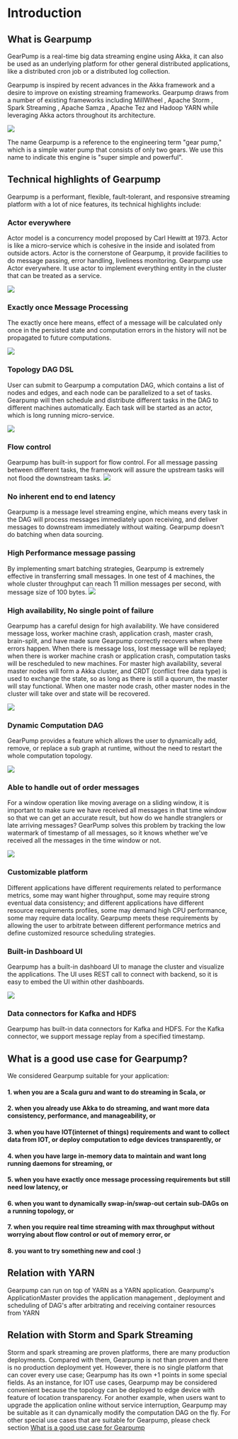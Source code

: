 Introduction
================

What is Gearpump
-----------------

GearPump is a real-time big data streaming engine using Akka, it can also be used as an underlying platform for other general distributed applications, like a distributed cron job or a distributed log collection. 

Gearpump is inspired by recent advances in the Akka framework and a desire to improve on existing streaming frameworks. Gearpump draws from a number of existing frameworks including MillWheel , Apache Storm , Spark Streaming , Apache Samza , Apache Tez and Hadoop YARN  while leveraging Akka actors throughout its architecture.

![](/img/logo2.png)
 
The name Gearpump is a reference to the engineering term "gear pump," which is a simple water pump that consists of only two gears. We use this name to indicate this engine is "super simple and powerful".

Technical highlights of Gearpump
-------------

Gearpump is a performant, flexible, fault-tolerant, and responsive streaming platform with a lot of nice features, its technical highlights include:

### Actor everywhere

Actor model is a concurrency model proposed by Carl Hewitt at 1973. Actor is like a micro-service which is cohesive in the inside and isolated from outside actors. Actor is the cornerstone of Gearpump, it provide facilities to do message passing, error handling, liveliness monitoring. Gearpump use Actor everywhere. It use actor to implement everything entity in the cluster that can be treated as a service.

![](/img/actor_hierarchy.png)
 
### Exactly once Message Processing

The exactly once here means, effect of a message will be calculated only once in the persisted state and computation errors in the history will not be propagated to future computations.

![](/img/exact.png)

### Topology DAG DSL

User can submit to Gearpump a computation DAG, which contains a list of nodes and edges, and each node can be parallelized to a set of tasks. Gearpump will then schedule and distribute different tasks in the DAG to different machines automatically. Each task will be started as an actor, which is long running micro-service. 

![](/img/dag.png)

### Flow control

Gearpump has built-in support for flow control. For all message passing between different tasks, the framework will assure the upstream tasks will not flood the downstream tasks. 
![](/img/flowcontrol.png)

### No inherent end to end latency

Gearpump is a message level streaming engine, which means every task in the DAG will process messages immediately upon receiving, and deliver messages to downstream immediately without waiting. Gearpump doesn't do batching when data sourcing.

### High Performance message passing

By implementing smart batching strategies, Gearpump is extremely effective in transferring small messages. In one test of 4 machines, the whole cluster throughput can reach 11 million messages per second, with message size of 100 bytes.
![](/img/dashboard.png)

### High availability, No single point of failure

Gearpump has a careful design for high availability. We have considered message loss, worker machine crash, application crash, master crash, brain-split, and have made sure Gearpump correctly recovers when there errors happen. When there is message loss, lost message will be replayed; when there is worker machine crash or application crash, computation tasks will be rescheduled to new machines. For master high availability, several master nodes will form a Akka cluster, and CRDT (conflict free data type) is used to exchange the state, so as long as there is still a quorum, the master will stay functional. When one master node crash, other master nodes in the cluster will take over and state will be recovered. 

![](/img/ha.png)

### Dynamic Computation DAG 

GearPump provides a feature which allows the user to dynamically add, remove, or replace a sub graph at runtime, without the need to restart the whole computation topology.

![](/img/dynamic.png)

### Able to handle out of order messages

For a window operation like moving average on a sliding window, it is important to make sure we have received all messages in that time window so that we can get an accurate result, but how do we handle stranglers or late arriving messages? GearPump solves this problem by tracking the low watermark of timestamp of all messages, so it knows whether we've received all the messages in the time window or not.

![](/img/clock.png)

### Customizable platform

Different applications have different requirements related to performance metrics, some may want higher throughput, some may require strong eventual data consistency; and different applications have different resource requirements profiles, some may demand high CPU performance, some may require data locality. Gearpump meets these requirements by allowing the user to arbitrate between different performance metrics and define customized resource scheduling strategies. 

### Built-in Dashboard UI

Gearpump has a built-in dashboard UI to manage the cluster and visualize the applications. The UI uses REST call to connect with backend, so it is easy to embed the UI within other dashboards.

![](/img/dashboard.gif)

### Data connectors for Kafka and HDFS

Gearpump has built-in data connectors for Kafka and HDFS. For the Kafka connector, we support message replay from a specified timestamp.

What is a good use case for Gearpump?
--------------------

We considered Gearpump suitable for your application:

#### 1.  when you are a Scala guru and want to do streaming in Scala, or

#### 2.  when you already use Akka to do streaming, and want more data consistency, performance, and manageability, or

#### 3.  when you have IOT(internet of things) requirements and want to collect data from IOT, or deploy computation to edge devices transparently, or

#### 4.  when you have large in-memory data to maintain and want long running daemons for streaming, or

#### 5.  when you have exactly once message processing requirements but still need low latency, or

#### 6.  when you want to dynamically swap-in/swap-out certain sub-DAGs on a running topology, or

#### 7.  when you require real time streaming with max throughput without worrying about flow control or out of memory error, or

#### 8.  you want to try something new and cool :)

Relation with YARN
--------------
 
Gearpump can run on top of YARN as a YARN application. Gearpump's ApplicationMaster provides the application management , deployment and scheduling of DAG's after arbitrating and receiving container resources from YARN

Relation with Storm and Spark Streaming
-----------

Storm and spark streaming are proven platforms, there are many production deployments. Compared with them, Gearpump is not than proven and there is no production deployment yet. However, there is no single platform that can cover every use case; Gearpump has its own +1 points in some special fields. As an instance, for IOT use cases, Gearpump may be considered convenient because the topology can be deployed to edge device with feature of location transparency. For another example, when users want to upgrade the application online without service interruption, Gearpump may be suitable as it can dynamically modify the computation DAG on the fly. For other special use cases that are suitable for Gearpump, please check section [What is a good use case for Gearpump](0.3/introduction/#what-is-a-good-use-case-for-gearpump)

